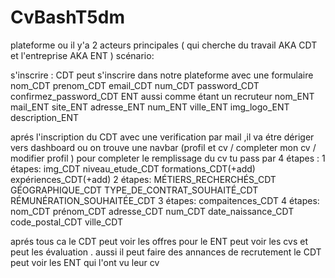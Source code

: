 # CvBashT5dm

plateforme ou il y'a 2 acteurs principales ( qui cherche du travail AKA CDT  et l'entreprise AKA ENT )
scénario:
  
  s'inscrire :
      CDT peut s'inscrire dans notre plateforme avec une formulaire 
            nom_CDT
            prenom_CDT
            email_CDT
            num_CDT
            password_CDT
            confirmez_password_CDT
      ENT aussi comme étant un recruteur 
            nom_ENT
            mail_ENT
            site_ENT
            adresse_ENT
            num_ENT 
            ville_ENT
            img_logo_ENT
            description_ENT
 
 aprés l'inscription du CDT avec une verification par mail ,il va étre dériger vers dashboard ou on trouve une navbar (profil et cv / completer mon cv / modifier profil )
 pour completer le remplissage du cv tu pass par 4 étapes :
      1 étapes:
          img_CDT
          niveau_etude_CDT
          formations_CDT(+add)
          expériences_CDT(+add)
      2 étapes:
          MÉTIERS_RECHERCHÉS_CDT
          GÉOGRAPHIQUE_CDT
          TYPE_DE_CONTRAT_SOUHAITÉ_CDT
          RÉMUNÉRATION_SOUHAITÉE_CDT
      3 étapes:
          compaitences_CDT
      4 étapes:
          nom_CDT
          prénom_CDT
          adresse_CDT
          num_CDT
          date_naissance_CDT
          code_postal_CDT
          ville_CDT
          
          
  aprés tous ca le CDT peut voir les offres 
  pour le ENT peut voir les cvs et peut les évaluation . aussi il peut faire des annances de recrutement 
  le CDT peut voir les ENT qui l'ont vu leur cv  
  
  
  
  
          
      
  
        



















